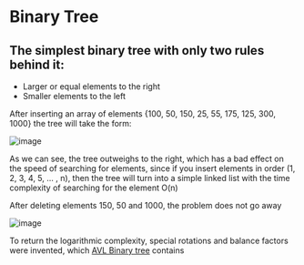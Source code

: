 # Binary Tree

## The simplest binary tree with only two rules behind it:
- Larger or equal elements to the right
- Smaller elements to the left

After inserting an array of elements {100, 50, 150, 25, 55, 175, 125, 300, 1000} the tree will take the form:

![image](https://github.com/zpnst/different-trees/assets/105946529/ffaae670-bfc0-4ae2-8be4-11ee88eefe5c)

As we can see, the tree outweighs to the right, which has a bad effect on the speed of searching for elements, since if you insert elements in order (1, 2, 3, 4, 5, ... , n), then the tree will turn into a simple linked list with the time complexity of searching for the element O(n)

After deleting elements 150, 50 and 1000, the problem does not go away

![image](https://github.com/zpnst/different-trees/assets/105946529/bdab68b3-0094-40ce-b101-9fa64948e5c2)

To return the logarithmic complexity, special rotations and balance factors were invented, which [AVL Binary tree](../avl-binary-tree) contains
